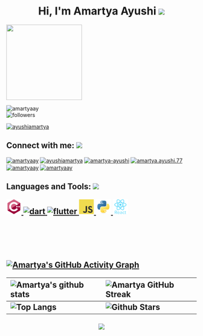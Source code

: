 
<h1 align="center">Hi, I'm Amartya Ayushi <img src = "https://raw.githubusercontent.com/MartinHeinz/MartinHeinz/master/wave.gif" width = 30px></h1>

<img align="center" src = "https://media0.giphy.com/media/KDDpcKigbfFpnejZs6/giphy.gif?cid=ecf05e47oy6f4zjs8g1qoiystc56cu7r9tb8a1fe76e05oty&rid=giphy.gif" width = 200px height=200px>
<p align="left"> <img src="https://komarev.com/ghpvc/?username=amartyaay&label=Profile%20views&color=0e75b6&style=flat" alt="amartyaay" />
<br>
  <img src="https://img.shields.io/github/followers/amartyaay?label=Follow&style=flat" alt="followers" />
</p>

<p align="left"> <a href="https://twitter.com/ayushiamartya" target="blank"><img src="https://img.shields.io/twitter/follow/ayushiamartya?logo=twitter&style=social" alt="ayushiamartya" /></a> </p>

<h2 align="left">Connect with me: <img src='https://raw.githubusercontent.com/ShahriarShafin/ShahriarShafin/main/Assets/handshake.gif' width="100px"></h2>
<p align="left">
<a href="https://dev.to/amartyaay" target="blank"><img align="center" src="https://raw.githubusercontent.com/rahuldkjain/github-profile-readme-generator/master/src/images/icons/Social/devto.svg" alt="amartyaay" height="30" width="40" /></a> 
<a href="https://twitter.com/ayushiamartya" target="blank"><img align="center" src="https://raw.githubusercontent.com/rahuldkjain/github-profile-readme-generator/master/src/images/icons/Social/twitter.svg" alt="ayushiamartya" height="30" width="40" /></a> 
<a href="https://linkedin.com/in/amartya-ayushi" target="blank"><img align="center" src="https://raw.githubusercontent.com/rahuldkjain/github-profile-readme-generator/master/src/images/icons/Social/linked-in-alt.svg" alt="amartya-ayushi" height="30" width="40" /></a> 
<a href="https://fb.com/amartya.ayushi.77" target="blank"><img align="center" src="https://raw.githubusercontent.com/rahuldkjain/github-profile-readme-generator/master/src/images/icons/Social/facebook.svg" alt="amartya.ayushi.77" height="30" width="40" /></a> 
<a href="https://instagram.com/amartyaay" target="blank"><img align="center" src="https://raw.githubusercontent.com/rahuldkjain/github-profile-readme-generator/master/src/images/icons/Social/instagram.svg" alt="amartyaay" height="30" width="40" /></a> 
<a href="https://www.leetcode.com/amartyaay" target="blank"><img align="center" src="https://raw.githubusercontent.com/rahuldkjain/github-profile-readme-generator/master/src/images/icons/Social/leet-code.svg" alt="amartyaay" height="30" width="40" /></a> 
</p>

<h2 align="left">Languages and Tools: <img src = "https://media2.giphy.com/media/QssGEmpkyEOhBCb7e1/giphy.gif?cid=ecf05e47a0n3gi1bfqntqmob8g9aid1oyj2wr3ds3mg700bl&rid=giphy.gif" width = 32p</h2>
<p align="left">
 <a href="https://www.w3schools.com/cpp/" target="_blank" rel="noreferrer"> <img src="https://raw.githubusercontent.com/devicons/devicon/master/icons/cplusplus/cplusplus-original.svg" alt="cplusplus" width="40" height="40"/> </a>
  <a href="https://dart.dev" target="_blank" rel="noreferrer"> <img src="https://www.vectorlogo.zone/logos/dartlang/dartlang-icon.svg" alt="dart" width="40" height="40"/> </a>
  <a href="https://flutter.dev" target="_blank" rel="noreferrer"> <img src="https://www.vectorlogo.zone/logos/flutterio/flutterio-icon.svg" alt="flutter" width="40" height="40"/> </a>
  <a href="https://developer.mozilla.org/en-US/docs/Web/JavaScript" target="_blank" rel="noreferrer"> <img src="https://raw.githubusercontent.com/devicons/devicon/master/icons/javascript/javascript-original.svg" alt="javascript" width="40" height="40"/> </a>
  <a href="https://www.python.org" target="_blank" rel="noreferrer"> <img src="https://raw.githubusercontent.com/devicons/devicon/master/icons/python/python-original.svg" alt="python" width="40" height="40"/> </a>
  <a href="https://reactjs.org/" target="_blank" rel="noreferrer"> <img src="https://raw.githubusercontent.com/devicons/devicon/master/icons/react/react-original-wordmark.svg" alt="react" width="40" height="40"/> </a> </p>
<br>
<br>
  <br>
  
[![Amartya's GitHub Activity Graph](https://activity-graph.herokuapp.com/graph?username=amartyaay&theme=tokyonight)](https://git.io/praveenscience)

| ![Amartya's github stats](https://github-readme-stats.vercel.app/api?username=amartyaay&show_icons=true&theme=tokyonight) | ![Amartya GitHub Streak](https://github-readme-streak-stats.herokuapp.com/?user=amartyaay&theme=tokyonight) |
| --- | --- |
| ![Top Langs](https://github-readme-stats.vercel.app/api/top-langs/?username=amartyaay&theme=tokyonight) | ![Github Stars](https://github-readme-stats.vercel.app/api?username=amartyaay&show_icons=true&locale=en&count_private=true&hide_rank=true&custom_title=My%20GitHub%20Stats&disable_animations=true&theme=tokyonight) |

  <p align="center"><img src="https://readme-jokes.vercel.app/api?theme=tokyonight" /></p>


